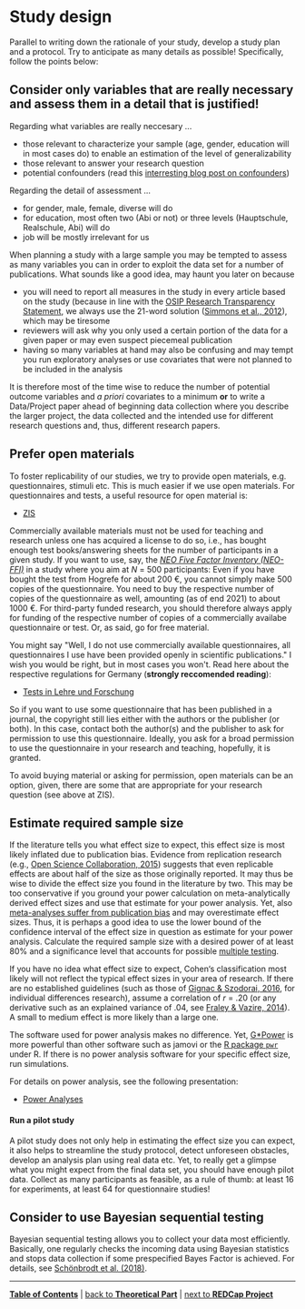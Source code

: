 # Study design

Parallel to writing down the rationale of your study, develop a study plan and a protocol.
Try to anticipate as many details as possible!
Specifically, follow the points below:

## Consider only variables that are really necessary and assess them in a detail that is justified!

Regarding what variables are really neccesary ...

- those relevant to characterize your sample (age, gender, education will in most cases do) to enable an estimation of the level of generalizability
- those relevant to answer your research question
- potential confounders (read this [interresting blog post on confounders](https://towardsdatascience.com/get-a-grip-when-to-add-covariates-in-a-linear-regression-f6a5a47930e5))

Regarding the detail of assessment ...

- for gender, male, female, diverse will do
- for education, most often two (Abi or not) or three levels (Hauptschule, Realschule, Abi) will do
- job will be mostly irrelevant for us

When planning a study with a large sample you may be tempted to assess as many variables you can in order to exploit the data set for a number of publications.
What sounds like a good idea, may haunt you later on because

- you will need to report all measures in the study in every article based on the study (because in line with the [OSIP Research Transparency Statement](https://tu-dresden.de/mn/psychologie/die-fakultaet/open-science/osip-research-transparency-statement), we always use the 21-word solution ([Simmons et al., 2012](http://dx.doi.org/10.2139/ssrn.2160588)), which may be tiresome
- reviewers will ask why you only used a certain portion of the data for a given paper or may even suspect piecemeal publication
- having so many variables at hand may also be confusing and may tempt you run exploratory analyses or use covariates that were not planned to be included in the analysis

It is therefore most of the time wise to reduce the number of potential outcome variables and *a priori* covariates to a minimum **or** to write a Data/Project paper ahead of beginning data collection where you describe the larger project, the data collected and the intended use for different research questions and, thus, different research papers. 

## Prefer open materials

To foster replicability of our studies, we try to provide open materials, e.g. questionnaires, stimuli etc.
This is much easier if we use open materials. For questionnaires and tests, a useful resource for open material is:

- [ZIS](https://zis.gesis.org)

Commercially available materials must not be used for teaching and research unless one has acquired a license to do so, i.e., has bought enough test books/answering sheets for the number of participants in a given study. If you want to use, say, the [*NEO Five Factor Inventory (NEO-FFI)*](https://www.testzentrale.de/shop/neo-fuenf-faktoren-inventar-nach-costa-und-mc-crae.html) in a study where you aim at *N* = 500 participants: Even if you have bought the test from Hogrefe for about 200 €, you cannot simply make 500 copies of the questionnaire. You need to buy the respective number of copies of the questionnaire as well, amounting (as of end 2021) to about 1000 €. For third-party funded research, you should therefore always apply for funding of the respective number of copies of a commercially availabe questionnaire or test. Or, as said, go for free material. 

You might say "Well, I do not use commercially available questionnaires, all questionnaires I use have been provided openly in scientific publications." I wish you would be right, but in most cases you won't. Read here about the respective regulations for Germany (**strongly reccomended reading**):

- [Tests in Lehre und Forschung](https://www.bdp-verband.de/binaries/content/assets/beruf/testrezensionen/dtk_tests_in_lehre_und_forschung.pdf)

So if you want to use some questionnaire that has been published in a journal, the copyright still lies either with the authors or the publisher (or both). In this case, contact both the author(s) and the publisher to ask for permission to use this questionnaire. Ideally, you ask for a broad permission to use the questionnaire in your research and teaching, hopefully, it is granted.

To avoid buying material or asking for permission, open materials can be an option, given, there are some that are appropriate for your research question (see above at ZIS).

## Estimate required sample size

If the literature tells you what effect size to expect, this effect size is most likely inflated due to publication bias. Evidence from replication research (e.g., [Open Science Collaboration, 2015](https://doi.org/10.1126/science.aac4716)) suggests that even replicable effects are about half of the size as those originally reported. It may thus be wise to divide the effect size you found in the literature by two. This may be too conservative if you ground your power calculation on meta-analytically derived effect sizes and use that estimate for your power analysis. Yet, also [meta-analyses suffer from publication bias](https://github.com/alex-strobel/DPP-LabManual/blob/main/Manuals/Meta-Analysis/Meta_Analysis.md#assessing-publication-bias) and may overestimate effect sizes. Thus, it is perhaps a good idea to use the lower bound of the confidence interval of the effect size in question as estimate for your power analysis. Calculate the required sample size with a desired power of at least 80% and a significance level that accounts for possible [multiple testing](https://github.com/alex-strobel/DPP-LabManual/wiki/Correction-for-multiple-testing).

If you have no idea what effect size to expect, Cohen‘s classification most likely will not reflect the typical effect sizes in your area of research. If there are no established guidelines (such as those of [Gignac & Szodorai, 2016](http://dx.doi.org/10.1016/j.paid.2016.06.069), for individual differences research), assume a correlation of *r* = .20 (or any derivative such as an explained variance of .04, see [Fraley & Vazire, 2014](https://doi.org/10.1371/journal.pone.0109019)). A small to medium effect is more likely than a large one.

The software used for power analysis makes no difference. Yet, [G\*Power](https://www.psychologie.hhu.de/arbeitsgruppen/allgemeine-psychologie-und-arbeitspsychologie/gpower) is more powerful than other software such as jamovi or the [R package `pwr`](https://github.com/alex-strobel/DPP-LabManual/wiki/R-package-pwr) under R. If there is no power analysis software for your specific effect size, run simulations.

For details on power analysis, see the following presentation:

- [Power Analyses](https://github.com/alex-strobel/DPP-LabManual/blob/main/Manuals/Workflow_research_projects/Ressources/PowerAnalyses/DPP_LM_PowerAnalyses.pdf)


#### Run a pilot study

A pilot study does not only help in estimating the effect size you can expect, it also helps to streamline the study protocol, detect unforeseen obstacles, develop an analysis plan using real data etc. Yet, to really get a glimpse what you might expect from the final data set, you should have enough pilot data. Collect as many participants as feasible, as a rule of thumb: at least 16 for experiments, at least 64 for questionnaire studies!

## Consider to use Bayesian sequential testing

Bayesian sequential testing allows you to collect your data most efficiently. Basically, one regularly checks the incoming data using Bayesian statistics and stops data collection if some prespecified Bayes Factor is achieved. For details, see [Schönbrodt et al. (2018)](https://osf.io/w3s3s/).

---

[**Table of Contents**](#README.md) | [back to **Theoretical Part**](02_Theoretical_part.md) | [next to **REDCap Project**](04_REDCap_project.md)
